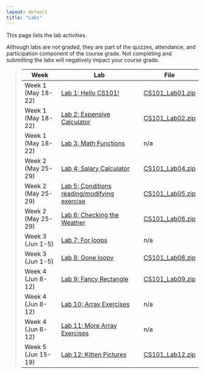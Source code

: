 ```yaml
---
layout: default
title: "Labs"
---
```


This page lists the lab activities.

Although labs are not graded, they are part of the quizzes, attendance,
and participation component of the course grade.  Not completing
and submitting the labs will negatively impact your course grade.

> Week | Lab | File
> ---- | --- | ----
> Week 1 (May 18-22) | [Lab 1: Hello CS101!](lab01.html) | [CS101\_Lab01.zip](CS101_Lab01.zip)
> Week 1 (May 18-22) | [Lab 2: Expensive Calculator](lab02.html) | [CS101\_Lab02.zip](CS101_Lab02.zip)
> Week 1 (May 18-22) | [Lab 3: Math Functions](lab03.html) | n/a
> Week 2 (May 25-29) | [Lab 4: Salary Calculator](lab04.html) | [CS101\_Lab04.zip](CS101_Lab04.zip)
> Week 2 (May 25-29) | [Lab 5: Conditions reading/modifying exercise](lab05.html) | [CS101\_Lab05.zip](CS101_Lab05.zip)
> Week 2 (May 25-29) | [Lab 6: Checking the Weather](lab06.html) | [CS101\_Lab06.zip](CS101_Lab06.zip)
> Week 3 (Jun 1-5)   | [Lab 7: For loops](lab07.html) | n/a
> Week 3 (Jun 1-5)   | [Lab 8: Gone loopy](lab08.html) | [CS101\_Lab08.zip](CS101_Lab08.zip)
> Week 4 (Jun 8-12)  | [Lab 9: Fancy Rectangle](lab09.html) | [CS101\_Lab09.zip](CS101_Lab09.zip)
> Week 4 (Jun 8-12)  | [Lab 10: Array Exercises](lab10.html) | n/a
> Week 4 (Jun 8-12)  | [Lab 11: More Array Exercises](lab11.html) | n/a
> Week 5 (Jun 15-19) | [Lab 12: Kitten Pictures](lab12.html) | [CS101\_Lab12.zip](CS101_Lab12.zip)

<!--
> Mar 12th  | [Lab 12: Kitten Pictures](lab12.html) | [CS101\_Lab12.zip](CS101_Lab12.zip)
> Mar 19th | [Lab 13: Right Triangle](lab13.html) | [CS101\_Lab13.zip](CS101_Lab13.zip)
> Mar 24th  | [Lab 14: Simple Stats](lab14.html) | [CS101\_Lab14.zip](CS101_Lab14.zip)
> Mar 26th | [Lab 15: Functions reading/modifying exercise](lab15.html) | [CS101\_Lab15.zip](CS101_Lab15.zip)
> Mar 31st  | [Lab 16: Grass Fire](lab16.html) | [CS101\_Lab16.zip](CS101_Lab16.zip)
> Mar 31st  | [Lab 17: Fancy Output](lab17.html) | [CS101\_Lab17.zip](CS101_Lab17.zip)
> Apr 7th | [Lab 18: Boing!](lab18.html) | [CS101\_Lab18.zip](CS101_Lab18.zip)
> Apr 14th | [Lab 20: Boing! revisited](lab20.html) | [CS101\_Lab20.zip](CS101_Lab19.zip)
> Apr 16th | [Lab 21: Complex numbers](lab21.html) | [CS101\_Lab21.zip](CS101_Lab21.zip)
> Apr 21st | [Lab 22: Boing! with pointers](lab22.html) | [CS101\_Lab22.zip](CS101_Lab22.zip)
> Apr 23rd | [Lab 23: Mini Golf](lab23.html) | [CS101\_Lab23.zip](CS101_Lab23.zip)
> Apr 28th | [Lab 24: Boing! particle simulation](lab24.html) | [CS101\_Lab24.zip](CS101_Lab24.zip)
> Apr 30th | [Lab 25: Balance Sheet](lab25.html) | [CS101\_Lab25.zip](CS101_Lab25.zip)
> May 5th | [Lab 26: Baby Names](lab26.html) | [CS101\_Lab26.zip](CS101_Lab26.zip)
-->
